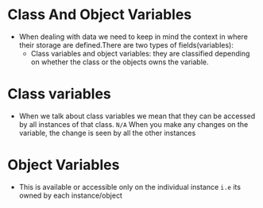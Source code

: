# Class And Object Variables

- When dealing with data we need to keep in mind the context in where their storage are defined.There are two types of fields(variables):
    - Class variables and object variables: they are classified depending on whether the class or the objects owns the variable.

# Class variables

- When we talk about class variables we mean that they can be accessed by all instances of that class.
    `N/A` When you make any changes on the variable, the change is seen by all the other instances
    
# Object Variables

- This is available or accessible only on the individual instance `i.e` its owned by each instance/object
